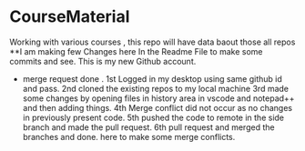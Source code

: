 # CourseMaterial

Working with various courses , this repo will have data baout those all repos
\*\*I am making few Changes here
In the Readme File to make some commits and see.
This is my new Github account.

- merge request done .
  1st Logged in my desktop using same github id and pass.
  2nd cloned the existing repos to my local machine
  3rd made some changes by opening files in history area in vscode and notepad++ and then adding things.
  4th Merge conflict did not occur as no changes in previously present code.
  5th pushed the code to remote in the side branch and made the pull request.
  6th pull request and merged the branches and done.
  here to make some merge conflicts.
